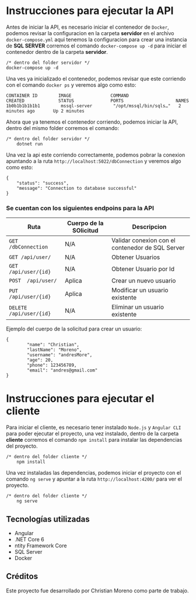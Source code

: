# Instrucciones para ejecutar la API

Antes de iniciar la API, es necesario iniciar el contenedor de `Docker`, podemos revisar la configuracion en la carpeta **servidor** en el  archivo `docker-compose.yml` aqui tenemos la configuracion para crear una instancia de **SQL SERVER** corremos el comando `docker-compose up -d` para iniciar el contenedor dentro de la carpeta **servidor**.

	/* dentro del folder servidor */
    docker-compose up -d

Una ves ya inicializado el contenedor, podemos revisar que este corriendo con el comando `docker ps` y veremos algo como esto:

	CONTAINER ID        IMAGE               COMMAND                  CREATED             STATUS              PORTS                    NAMES
	1b0b1b1b1b1b1        mssql-server        "/opt/mssql/bin/sqls…"   2 minutes ago       Up 2 minutes
	

Ahora que ya tenemos el contenedor corriendo, podemos iniciar la API, dentro del mismo folder corremos el comando:

	/* dentro del folder servidor */
		dotnet run

Una vez la api este corriendo correctamente, podemos pobrar la conexion apuntando a la ruta `http://localhost:5022/dbConnection` y veremos algo como esto:

	{
		"status": "success",
		"message": "Connection to database successful"
	}

### Se cuentan con los siguientes endpoins para la API	

|Ruta| Cuerpo de la SOlicitud | Descripcion
|--|--|--|
| `GET /dbConnection`     | N/A | Validar conexion con el contenedor de SQL Server  |
| `GET /api/user/`        | N/A | Obtener Usuarios |
| `GET /api/user/{id}`    | N/A | Obtener Usuario por Id |
| `POST  /api/user/`      | Aplica  | Crear un nuevo usuario |
| `PUT /api/user/{id}`    | Aplica | Modificar un usuario existente  |
| `DELETE /api/user/{id}` |N/A | Eliminar un usuario existente  |


Ejemplo del cuerpo de la solicitud para crear un usuario:

	{
			"name": "Christian",
			"lastName": "Moreno",
			"username": "andresMore",
			"age": 20,
			"phone": 123456789,
			"email": "andres@gmail.com"
	}


# Instrucciones para ejecutar el cliente

Para iniciar el cliente, es necesario tener instalado `Node.js` y `Angular CLI` para poder ejecutar el proyecto, una vez instalado, dentro de la carpeta **cliente** corremos el comando `npm install` para instalar las dependencias del proyecto.

	/* dentro del folder cliente */
		npm install

Una vez instaladas las dependencias, podemos iniciar el proyecto con el comando `ng serve` y apuntar a la ruta `http://localhost:4200/` para ver el proyecto.

	/* dentro del folder cliente */
		ng serve
		
		




## Tecnologías utilizadas
 - Angular
 - .NET Core 6
 - ntity Framework Core
 - SQL Server
 - Docker



## Créditos
Este proyecto fue desarrollado por Christian Moreno como parte de trabajo.